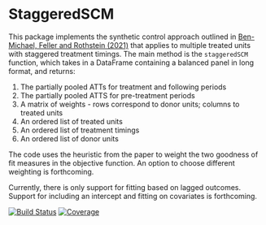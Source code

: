 # StaggeredSCM

This package implements the synthetic control approach outlined in [Ben-Michael, Feller and Rothstein (2021)](https://www.nber.org/papers/w28886) that applies to multiple treated units with staggered treatment timings.  The main method is the `staggeredSCM` function, which takes in a DataFrame containing a balanced panel in long format, and returns:
1. The partially pooled ATTs for treatment and following periods
2. The partially pooled ATTS for pre-treatment periods
3. A matrix of weights - rows correspond to donor units; columns to treated units
4. An ordered list of treated units
5. An ordered list of treatment timings
6. An ordered list of donor units

The code uses the heuristic from the paper to weight the two goodness of fit measures in the objective function.  An option to choose different weighting is forthcoming.

Currently, there is only support for fitting based on lagged outcomes.  Support for including an intercept and fitting on covariates is forthcoming.

[![Build Status](https://github.com/saattvic/StaggeredSCM.jl/actions/workflows/CI.yml/badge.svg?branch=main)](https://github.com/saattvic/StaggeredSCM.jl/actions/workflows/CI.yml?query=branch%3Amain)
[![Coverage](https://codecov.io/gh/saattvic/StaggeredSCM.jl/branch/main/graph/badge.svg)](https://codecov.io/gh/saattvic/StaggeredSCM.jl)
